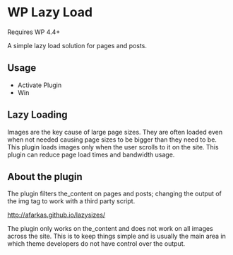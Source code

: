 WP Lazy Load
=====================

Requires WP 4.4+

A simple lazy load solution for pages and posts.

## Usage

* Activate Plugin
* Win

## Lazy Loading

Images are the key cause of large page sizes. They are often loaded even when not needed causing page sizes to be bigger than they need to be. This plugin loads images only when the user scrolls to it on the site. This plugin can reduce page load times and bandwidth usage.

## About the plugin

The plugin filters the_content on pages and posts; changing the output of the img tag to work with a third party script. 

http://afarkas.github.io/lazysizes/

The plugin only works on the_content and does not work on all images across the site. This is to keep things simple and is usually the main area in which theme developers do not have control over the output.
